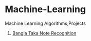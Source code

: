 # Machine-Learning
Machine Learning Algorithms,Projects

1. [ Bangla Taka Note Recognition ](https://github.com/MHRupok/Machine-Learning/blob/master/Bangla%20Taka%20Recognition.ipynb)


